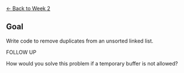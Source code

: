 [<- Back to Week 2](..)

## Goal ##
Write code to remove duplicates from an unsorted linked list.

FOLLOW UP

How would you solve this problem if a temporary buffer is not allowed?
